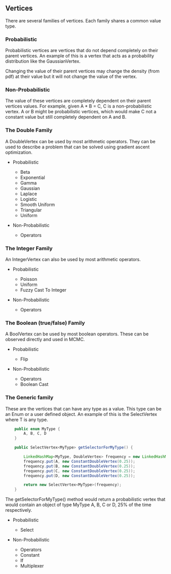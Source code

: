 ## Vertices

There are several families of vertices. Each family shares a common value type.

### Probabilistic

Probabilistic vertices are vertices that do not depend completely on their parent vertices. An example
of this is a vertex that acts as a probability distribution like the GaussianVertex.

Changing the value of their parent vertices may change the density (from pdf) at their value but it 
will not change the value of the vertex.

### Non-Probabilistic

The value of these vertices are completely dependent on their parent vertices values. For example,
given A * B = C, C is a non-probabilistic vertex. A or B might be probabilistic vertices, which would
make C not a constant value but still completely dependent on A and B.

### The Double Family

A DoubleVertex can be used by most arithmetic operators. They can be used to describe a problem
that can be solved using gradient ascent optimization.

* Probabilistic
    * Beta
    * Exponential
    * Gamma
    * Gaussian
    * Laplace
    * Logistic
    * Smooth Uniform
    * Triangular
    * Uniform
    
* Non-Probabilistic
    * Operators
    
### The Integer Family

An IntegerVertex can also be used by most arithmetic operators.

* Probabilistic
    * Poisson
    * Uniform
    * Fuzzy Cast To Integer
    
* Non-Probabilistic
    * Operators

### The Boolean (true/false) Family

A BoolVertex can be used by most boolean operators. These can be observed directly and used in MCMC.

* Probabilistic
    * Flip
    
* Non-Probabilistic
    * Operators
    * Boolean Cast

### The Generic family

These are the vertices that can have any type as a value. This type can be an Enum or a user defined object.
An example of this is the SelectVertex<T> where T is any type.

```java
    public enum MyType {
        A, B, C, D
    }

    public SelectVertex<MyType> getSelectorForMyType() {

        LinkedHashMap<MyType, DoubleVertex> frequency = new LinkedHashMap<>();
        frequency.put(A, new ConstantDoubleVertex(0.25));
        frequency.put(B, new ConstantDoubleVertex(0.25));
        frequency.put(C, new ConstantDoubleVertex(0.25));
        frequency.put(D, new ConstantDoubleVertex(0.25));

        return new SelectVertex<MyType>(frequency);
    }
```

The getSelectorForMyType() method would return a probabilistic vertex that would contain an 
object of type MyType A, B, C or D, 25% of the time respectively.

* Probabilistic
    * Select

* Non-Probabilistic
    * Operators
    * Constant
    * If
    * Multiplexer